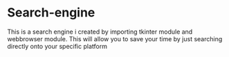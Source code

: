 # Search-engine
This is a search engine i created by importing tkinter module and webbrowser module. This will allow you to save your time by just searching directly onto your specific platform

